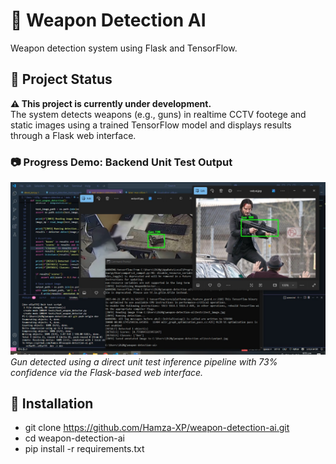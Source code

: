 # 🔫 Weapon Detection AI
Weapon detection system using Flask and TensorFlow.

## 🚧 Project Status
**⚠️ This project is currently under development.**  
The system detects weapons (e.g., guns) in realtime CCTV footege and static images using a trained TensorFlow model and displays results through a Flask web interface.


### 📷 Progress Demo: Backend Unit Test Output
![weapon-detection-ai](utils/unit-test-result.jpg)  
*Gun detected using a direct unit test inference pipeline with 73% confidence via the Flask-based web interface.*

## 🚀 Installation
- git clone https://github.com/Hamza-XP/weapon-detection-ai.git
- cd weapon-detection-ai
- pip install -r requirements.txt
